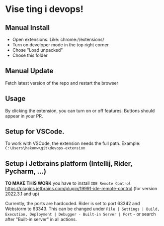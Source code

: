 # Vise ting i devops!

## Manual Install

- Open extensions. Like: chrome://extensions/
- Turn on developer mode in the top right corner
- Chose "Load unpacked"
- Chose this folder

## Manual Update

Fetch latest version of the repo and restart the browser

## Usage

By clicking the extension, you can turn on or off features. Buttons should appear in your PR.

## Setup for VSCode.

To work with VSCode, the extension needs the full path. Example: `C:\Users\hakonw\git\devops-extension`

## Setup i Jetbrains platform (Intellij, Rider, Pycharm, ...)

**TO MAKE THIS WORK** you have to install `IDE Remote Control` https://plugins.jetbrains.com/plugin/19991-ide-remote-control (for version 2022.3.1 and up)

Currently, the ports are hardcoded.
Rider is set to port 63342 and Webstorm to 63343.
This can be changed under `File | Settings | Build, Execution, Deployment | Debugger - Built-in Server | Port` - or search after "Built-in server" in all actions.

